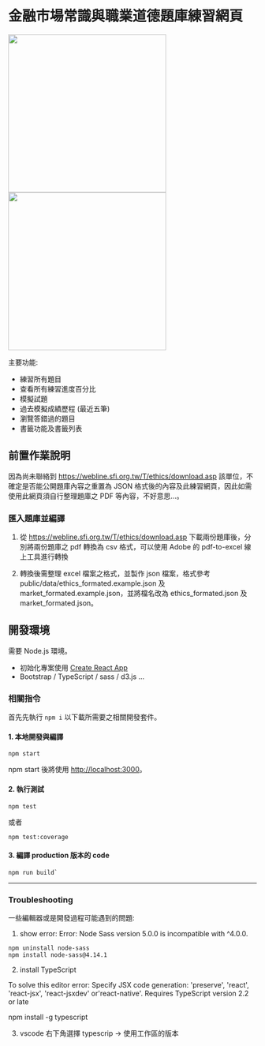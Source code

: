 # 金融市場常識與職業道德題庫練習網頁

<img src="../master/public/demo_localhost_3000_.png?raw=true" width="320">

<img src="../master/public/demo_localhost_3000_2.png?raw=true" width="320">

主要功能: 

* 練習所有題目
* 查看所有練習進度百分比
* 模擬試題
* 過去模擬成績歷程 (最近五筆)
* 瀏覽答錯過的題目
* 書籤功能及書籤列表

## 前置作業說明

因為尚未聯絡到 https://webline.sfi.org.tw/T/ethics/download.asp 該單位，不確定是否能公開題庫內容之重置為 JSON 格式後的內容及此練習網頁，因此如需使用此網頁須自行整理題庫之 PDF 等內容，不好意思...。

### 匯入題庫並編譯

1. 從 https://webline.sfi.org.tw/T/ethics/download.asp 下載兩份題庫後，分別將兩份題庫之 pdf 轉換為 csv 格式，可以使用 Adobe 的 pdf-to-excel 線上工具進行轉換

2. 轉換後需整理 excel 檔案之格式，並製作 json 檔案，格式參考 public/data/ethics_formated.example.json 及 market_formated.example.json，並將檔名改為 ethics_formated.json 及 market_formated.json。


## 開發環境

需要 Node.js 環境。

* 初始化專案使用 [Create React App](https://github.com/facebook/create-react-app)
* Bootstrap / TypeScript / sass / d3.js ... 


### 相關指令

首先先執行 `npm i` 以下載所需要之相關開發套件。

#### 1. 本地開發與編譯 

```
npm start
```

npm start 後將使用 [http://localhost:3000](http://localhost:3000)。


#### 2. 執行測試

```
npm test
```

或者

```
npm test:coverage
```


#### 3. 編譯 production 版本的 code

```
npm run build`
```


---


### Troubleshooting

一些編輯器或是開發過程可能遇到的問題:

1. show error: Error: Node Sass version 5.0.0 is incompatible with ^4.0.0.

```
npm uninstall node-sass
npm install node-sass@4.14.1
```
 
2. install TypeScript

To solve this editor error: 
Specify JSX code generation: 'preserve', 'react', 'react-jsx', 'react-jsxdev' or'react-native'. Requires TypeScript version 2.2 or late

npm install -g typescript

3. vscode 右下角選擇 typescrip -> 使用工作區的版本
